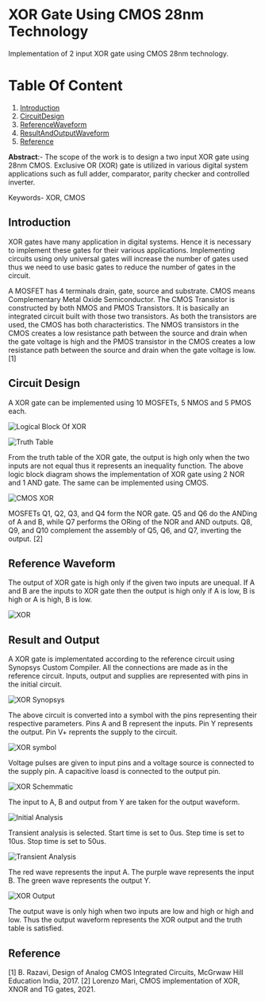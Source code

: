 # XOR Gate Using CMOS 28nm Technology
Implementation of 2 input XOR gate using CMOS 28nm technology.

# Table Of Content
1. [Introduction](#Introduction)
2. [CircuitDesign](#CircuitDesign)
3. [ReferenceWaveform](#ReferenceWaveform)
4. [ResultAndOutputWaveform](#ResultAndOutputWaveform)
5. [Reference](#Reference)

**Abstract**:- The scope of the work is to design a two input XOR gate using 28nm CMOS. Exclusive OR (XOR) gate is utilized in various digital system applications such as full adder, comparator, parity checker and controlled inverter.

Keywords- XOR, CMOS

## Introduction <a name ="Introduction"></a>

XOR gates have many application in digital systems. Hence it is necessary to implement these gates for their various applications. Implementing circuits using only universal gates will increase the number of gates used thus we need to use basic gates to reduce the number of gates in the circuit.

A MOSFET has 4 terminals drain, gate, source and substrate. CMOS means Complementary Metal Oxide Semiconductor. The CMOS Transistor is constructed by both NMOS and PMOS Transistors. It is basically an integrated circuit built with those two transistors. As both the transistors are used, the CMOS has both characteristics. The NMOS transistors in the CMOS creates a low resistance path between the source and drain when the gate voltage is high and the PMOS transistor in the CMOS creates a low resistance path between the source and drain when the gate voltage is low. [1]


## Circuit Design <a name ="CircuitDesign"></a>

A XOR gate can be implemented using 10 MOSFETs, 5 NMOS and 5 PMOS each.


![Logical Block Of XOR](Logical.png)

![Truth Table](XORTT.png)

From the truth table of the XOR gate, the output is high only when the two inputs are not equal thus it represents an inequality function. The above logic block diagram shows the implementation of XOR gate using 2 NOR and 1 AND gate. The same can be implemented using CMOS. 

![CMOS XOR](CMOS%20XOR.png)

MOSFETs Q1, Q2, Q3, and Q4 form the NOR gate. Q5 and Q6 do the ANDing of A and B, while Q7 performs the ORing of the NOR and AND outputs.  Q8, Q9, and Q10 complement the assembly of Q5, Q6, and Q7, inverting the output. [2]


## Reference Waveform <a name ="ReferenceWaveform"></a>

The output of XOR gate is high only if the given two inputs are unequal. If A and B are the inputs to XOR gate then the output is high only if A is low, B is high or A is high, B is low.

![XOR](XOR%20Wave.png)


## Result and Output <a name ="ResultAndOutputWaveform"></a>

A XOR gate is implementated according to the reference circuit using Synopsys Custom Compiler.
All the connections are made as in the reference circuit. Inputs, output and supplies are represented with pins in the initial circuit. 

![XOR Synopsys](XORSynopsys.png)

The above circuit is converted into a symbol with the pins representing their respective parameters.
Pins A and B represent the inputs.
Pin Y represents the output.
Pin V+ reprents the supply to the circuit.

![XOR symbol](Symbol.png)

Voltage pulses are given to input pins and a voltage source is connected to the supply pin.
A capacitive loasd is connected to the output pin.

![XOR Schemmatic](Schemmatic.png)

The input to A, B and output from Y are taken for the output waveform.

![Initial Analysis](InitialAnalysis.png)

Transient analysis is selected.
Start time is set to 0us.
Step time is set to 10us.
Stop time is set to 50us.

![Transient Analysis](TransientAnalysis.png)

The red wave represents the input A.
The purple wave represents the input B.
The green wave represents the output Y.

![XOR Output](WaveformXOR.png)

The output wave is only high when two inputs are low and high or high and low.
Thus the output waveform represents the XOR output and the truth table is satisfied.


## Reference <a name="Reference"></a>

[1] 	B. Razavi, Design of Analog CMOS Integrated Circuits, McGrwaw Hill Education India, 2017.
[2] 	Lorenzo Mari, CMOS implementation of XOR, XNOR and TG gates, 2021.